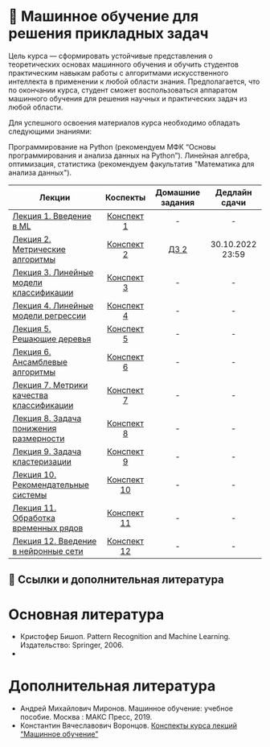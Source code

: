 # 🧠 Машинное обучение для решения прикладных задач

Цель курса — сформировать устойчивые представления о теоретических основах машинного обучения и обучить студентов практическим навыкам работы с алгоритмами искусственного интеллекта в применении к любой области знания. Предполагается, что по окончании курса, студент сможет воспользоваться аппаратом машинного обучения для решения научных и практических задач из любой области.

Для успешного освоения материалов курса необходимо обладать следующими знаниями:

Программирование на Python (рекомендуем МФК “Основы программирования и анализа данных на Python”).
Линейная алгебра, оптимизация, статистика (рекомендуем факультатив "Математика для анализа данных").

Лекции | Коспекты | Домашние задания | Дедлайн сдачи
|----|:----:|:----:|:----:|
| [Лекция 1. Введение в ML](https://youtu.be/-VxkHYeTjko) | [Конспект 1](https://colab.research.google.com/drive/1hTgyT40O6Q-7iVVrjt4aXBkG-urvfo0W?usp=sharing) | - |- |- |
| [Лекция 2. Метрические алгоритмы](https://youtu.be/jxZRUBKnXl8) | [Конспект 2](https://colab.research.google.com/drive/19JVe3N1ZOqLDbV_NWTE6PbfrY6BE8Vg6?usp=sharing) |[ДЗ 2](https://contest.yandex.ru/contest/41359/problems/) | 30.10.2022 23:59 |
| [Лекция 3. Линейные модели классификации]() | [Конспект 3]() | - |- |- |
| [Лекция 4. Линейные модели регрессии]() | [Конспект 4]() | - |- |- |
| [Лекция 5. Решающие деревья]() | [Конспект 5]() | - |- |- |
| [Лекция 6. Ансамблевые алгоритмы]() | [Конспект 6]() | - |- |- |
| [Лекция 7. Метрики качества классификации]() | [Конспект 7]() | - |- |- |
| [Лекция 8. Задача понижения размерности]() | [Конспект 8]() | - |- |- |
| [Лекция 9. Задача кластеризации]() | [Конспект 9]() | - |- |- |
| [Лекция 10. Рекомендательные системы]() | [Конспект 10]() | - |- |- |
| [Лекция 11. Обработка временных рядов]() | [Конспект 11]() | - |- |- |
| [Лекция 12. Введение в нейронные сети]() | [Конспект 12]() | - |- |- |

## 📝 Ссылки и дополнительная литература

# Основная литература
* Кристофер Бишоп. Pattern Recognition and Machine Learning. Издательство: Springer, 2006.
* 
# Дополнительная литература
* Андрей Михайлович Миронов. Машинное обучение: учебное пособие. Москва : МАКС Пресс, 2019.
* Константин Вячеславович Воронцов. [Конспекты курса лекций “Машинное обучение”](http://www.machinelearning.ru/wiki/index.php?title=%D0%9C%D0%B0%D1%88%D0%B8%D0%BD%D0%BD%D0%BE%D0%B5_%D0%BE%D0%B1%D1%83%D1%87%D0%B5%D0%BD%D0%B8%D0%B5_(%D0%BA%D1%83%D1%80%D1%81_%D0%BB%D0%B5%D0%BA%D1%86%D0%B8%D0%B9,_%D0%9A.%D0%92.%D0%92%D0%BE%D1%80%D0%BE%D0%BD%D1%86%D0%BE%D0%B2) )
